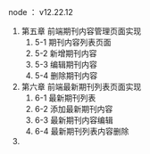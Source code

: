node ： v12.22.12

1. 第五章 前端期刊内容管理页面实现
   1. 5-1 期刊内容列表页面
   2. 5-2 新增期刊内容
   3. 5-3 编辑期刊内容
   4. 5-4 删除期刊内容
2. 第六章 前端最新期刊列表页面实现
   1. 6-1 最新期刊列表
   2. 6-2 添加最新期刊内容
   3. 6-3 最新期刊内容编辑
   4. 6-4 最新期刊列表内容删除
3. 

